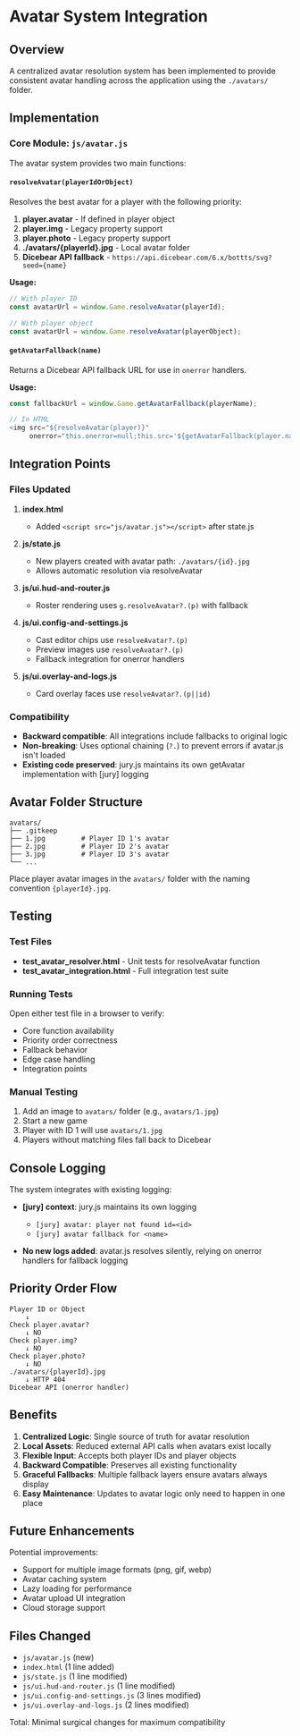 # Avatar System Integration

## Overview

A centralized avatar resolution system has been implemented to provide consistent avatar handling across the application using the `./avatars/` folder.

## Implementation

### Core Module: `js/avatar.js`

The avatar system provides two main functions:

#### `resolveAvatar(playerIdOrObject)`

Resolves the best avatar for a player with the following priority:

1. **player.avatar** - If defined in player object
2. **player.img** - Legacy property support
3. **player.photo** - Legacy property support  
4. **./avatars/{playerId}.jpg** - Local avatar folder
5. **Dicebear API fallback** - `https://api.dicebear.com/6.x/bottts/svg?seed={name}`

**Usage:**
```javascript
// With player ID
const avatarUrl = window.Game.resolveAvatar(playerId);

// With player object
const avatarUrl = window.Game.resolveAvatar(playerObject);
```

#### `getAvatarFallback(name)`

Returns a Dicebear API fallback URL for use in `onerror` handlers.

**Usage:**
```javascript
const fallbackUrl = window.Game.getAvatarFallback(playerName);

// In HTML
<img src="${resolveAvatar(player)}" 
     onerror="this.onerror=null;this.src='${getAvatarFallback(player.name)}'">
```

## Integration Points

### Files Updated

1. **index.html**
   - Added `<script src="js/avatar.js"></script>` after state.js

2. **js/state.js**
   - New players created with avatar path: `./avatars/{id}.jpg`
   - Allows automatic resolution via resolveAvatar

3. **js/ui.hud-and-router.js**
   - Roster rendering uses `g.resolveAvatar?.(p)` with fallback

4. **js/ui.config-and-settings.js**
   - Cast editor chips use `resolveAvatar?.(p)`
   - Preview images use `resolveAvatar?.(p)`
   - Fallback integration for onerror handlers

5. **js/ui.overlay-and-logs.js**
   - Card overlay faces use `resolveAvatar?.(p||id)`

### Compatibility

- **Backward compatible**: All integrations include fallbacks to original logic
- **Non-breaking**: Uses optional chaining (`?.`) to prevent errors if avatar.js isn't loaded
- **Existing code preserved**: jury.js maintains its own getAvatar implementation with [jury] logging

## Avatar Folder Structure

```
avatars/
├── .gitkeep
├── 1.jpg         # Player ID 1's avatar
├── 2.jpg         # Player ID 2's avatar
├── 3.jpg         # Player ID 3's avatar
└── ...
```

Place player avatar images in the `avatars/` folder with the naming convention `{playerId}.jpg`.

## Testing

### Test Files

- **test_avatar_resolver.html** - Unit tests for resolveAvatar function
- **test_avatar_integration.html** - Full integration test suite

### Running Tests

Open either test file in a browser to verify:
- Core function availability
- Priority order correctness
- Fallback behavior
- Edge case handling
- Integration points

### Manual Testing

1. Add an image to `avatars/` folder (e.g., `avatars/1.jpg`)
2. Start a new game
3. Player with ID 1 will use `avatars/1.jpg`
4. Players without matching files fall back to Dicebear

## Console Logging

The system integrates with existing logging:

- **[jury] context**: jury.js maintains its own logging
  - `[jury] avatar: player not found id=<id>`
  - `[jury] avatar fallback for <name>`
  
- **No new logs added**: avatar.js resolves silently, relying on onerror handlers for fallback logging

## Priority Order Flow

```
Player ID or Object
    ↓
Check player.avatar?
    ↓ NO
Check player.img?
    ↓ NO
Check player.photo?
    ↓ NO
./avatars/{playerId}.jpg
    ↓ HTTP 404
Dicebear API (onerror handler)
```

## Benefits

1. **Centralized Logic**: Single source of truth for avatar resolution
2. **Local Assets**: Reduced external API calls when avatars exist locally
3. **Flexible Input**: Accepts both player IDs and player objects
4. **Backward Compatible**: Preserves all existing functionality
5. **Graceful Fallbacks**: Multiple fallback layers ensure avatars always display
6. **Easy Maintenance**: Updates to avatar logic only need to happen in one place

## Future Enhancements

Potential improvements:
- Support for multiple image formats (png, gif, webp)
- Avatar caching system
- Lazy loading for performance
- Avatar upload UI integration
- Cloud storage support

## Files Changed

- `js/avatar.js` (new)
- `index.html` (1 line added)
- `js/state.js` (1 line modified)
- `js/ui.hud-and-router.js` (1 line modified)
- `js/ui.config-and-settings.js` (3 lines modified)
- `js/ui.overlay-and-logs.js` (2 lines modified)

Total: Minimal surgical changes for maximum compatibility
